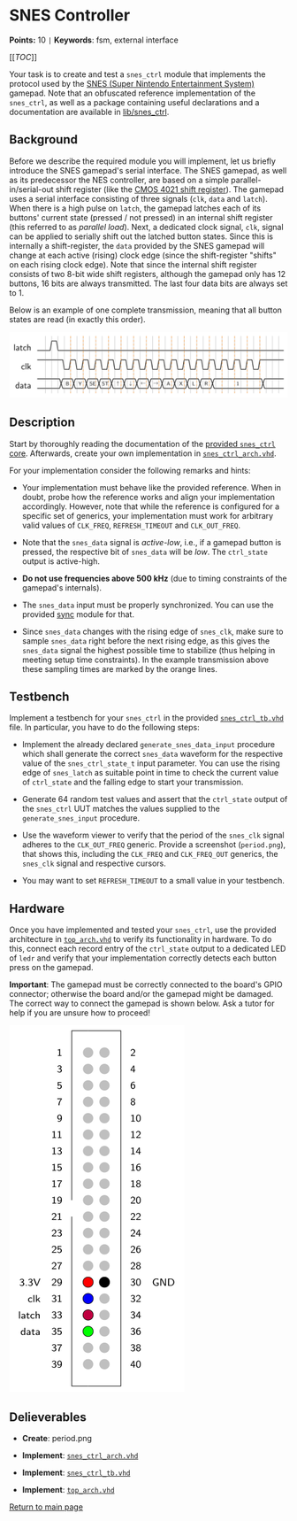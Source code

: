 
# SNES Controller

**Points:** 10 `|` **Keywords**: fsm, external interface

[[_TOC_]]

Your task is to create and test a `snes_ctrl` module that implements the protocol used by the [SNES (Super Nintendo Entertainment System)](https://en.wikipedia.org/wiki/Super_Nintendo_Entertainment_System) gamepad.
Note that an obfuscated reference implementation of the `snes_ctrl`, as well as a package containing useful declarations and a documentation are available in [lib/snes_ctrl](../../../lib/snes_ctrl/doc.md).



## Background

Before we describe the required module you will implement, let us briefly introduce the SNES gamepad's serial interface.
The SNES gamepad, as well as its predecessor the NES controller, are based on a simple parallel-in/serial-out shift register (like the [CMOS 4021 shift register](https://www.ti.com/product/CD4021B)).
The gamepad uses a serial interface consisting of three signals (`clk`, `data` and `latch`).
When there is a high pulse on `latch`, the gamepad latches each of its buttons' current state (pressed / not pressed) in an internal shift register (this referred to as *parallel load*).
Next, a dedicated clock signal, `clk`, signal can be applied to serially shift out the latched button states.
Since this is internally a shift-register, the `data` provided by the SNES gamepad will change at each active (rising) clock edge (since the shift-register "shifts" on each rising clock edge).
Note that since the internal shift register consists of two 8-bit wide shift registers, although the gamepad only has 12 buttons, 16 bits are always transmitted.
The last four data bits are always set to 1.


Below is an example of one complete transmission, meaning that all button states are read (in exactly this order).

![Example SNES Transmission](.mdata/snes_timing.svg)



## Description

Start by thoroughly reading the documentation of the [provided `snes_ctrl` core](../../../lib/snes_ctrl/doc.md).
Afterwards, create your own implementation in [`snes_ctrl_arch.vhd`](src/snes_ctrl_arch.vhd).

For your implementation consider the following remarks and hints:

- Your implementation must behave like the provided reference.
When in doubt, probe how the reference works and align your implementation accordingly.
However, note that while the reference is configured for a specific set of generics, your implementation must work for arbitrary valid values of `CLK_FREQ`, `REFRESH_TIMEOUT` and `CLK_OUT_FREQ`.

- Note that the `snes_data` signal is *active-low*, i.e., if a gamepad button is pressed, the respective bit of `snes_data` will be *low*.
The `ctrl_state` output is active-high.

- **Do not use frequencies above 500 kHz** (due to timing constraints of the gamepad's internals).

- The `snes_data` input must be properly synchronized. You can use the provided [sync](../../../lib/sync) module for that.

- Since `snes_data` changes with the rising edge of `snes_clk`, make sure to sample `snes_data` right before the next rising edge, as this gives the `snes_data` signal the highest possible time to stabilize (thus helping in meeting setup time constraints).
In the example transmission above these sampling times are marked by the orange lines.




## Testbench

Implement a testbench for your `snes_ctrl` in the provided [`snes_ctrl_tb.vhd`](tb/snes_ctrl_tb.vhd) file.
In particular, you have to do the following steps:

- Implement the already declared `generate_snes_data_input` procedure which shall generate the correct `snes_data` waveform for the respective value of the `snes_ctrl_state_t` input parameter.
You can use the rising edge of `snes_latch` as suitable point in time to check the current value of `ctrl_state` and the falling edge to start your transmission.

- Generate 64 random test values and assert that the `ctrl_state` output of the `snes_ctrl` UUT matches the values supplied to the `generate_snes_input` procedure.

- Use the waveform viewer to verify that the period of the `snes_clk` signal adheres to the `CLK_OUT_FREQ` generic.
Provide a screenshot (`period.png`), that shows this, including the `CLK_FREQ` and `CLK_FREQ_OUT` generics, the `snes_clk` signal and respective cursors.

- You may want to set `REFRESH_TIMEOUT` to a small value in your testbench.




## Hardware

Once you have implemented and tested your `snes_ctrl`, use the provided architecture in [`top_arch.vhd`](top_arch.vhd) to verify its functionality in hardware. To do this, connect each record entry of the `ctrl_state` output to a dedicated LED of `ledr` and verify that your implementation correctly detects each button press on the gamepad.

**Important**: The gamepad must be correctly connected to the board's GPIO connector; otherwise the board and/or the gamepad might be damaged.
The correct way to connect the gamepad is shown below.
Ask a tutor for help if you are unsure how to proceed!


![SNES to GPIO Connector Mapping](.mdata/gpio_board_connector_pinout.svg)


## Delieverables

- **Create**: period.png

- **Implement**: [`snes_ctrl_arch.vhd`](src/snes_ctrl_arch.vhd)

- **Implement**: [`snes_ctrl_tb.vhd`](tb/snes_ctrl_tb.vhd)

- **Implement**: [`top_arch.vhd`](top_arch.vhd)


[Return to main page](../../../README.md)
